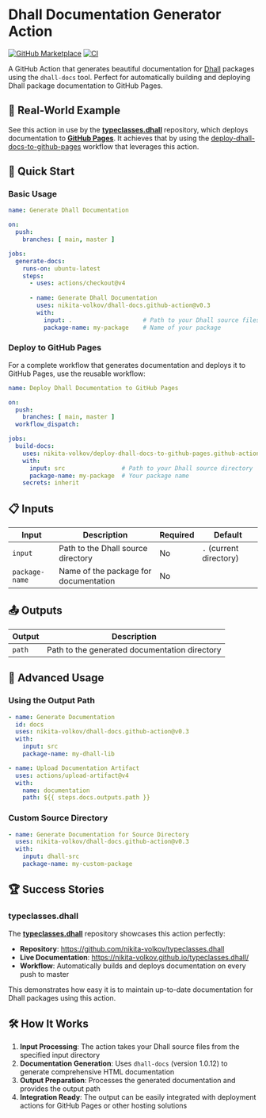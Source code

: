 # Dhall Documentation Generator Action

[![GitHub Marketplace](https://img.shields.io/badge/Marketplace-dhall%20docs-blue?colorA=24292e&colorB=0366d6)](https://github.com/marketplace/actions/dhall-docs)
[![CI](https://img.shields.io/github/actions/workflow/status/nikita-volkov/dhall-docs.github-action/build.yaml)](https://github.com/nikita-volkov/dhall-docs.github-action/actions)

A GitHub Action that generates beautiful documentation for [Dhall](https://dhall-lang.org/) packages using the `dhall-docs` tool. Perfect for automatically building and deploying Dhall package documentation to GitHub Pages.


## 📖 Real-World Example

See this action in use by the **[typeclasses.dhall](https://github.com/nikita-volkov/typeclasses.dhall)** repository, which deploys documentation to **[GitHub Pages](https://nikita-volkov.github.io/typeclasses.dhall/)**. It achieves that by using the [deploy-dhall-docs-to-github-pages](https://github.com/nikita-volkov/deploy-dhall-docs-to-github-pages.github-actions-workflow) workflow that leverages this action.

## 🚀 Quick Start

### Basic Usage

```yaml
name: Generate Dhall Documentation

on:
  push:
    branches: [ main, master ]

jobs:
  generate-docs:
    runs-on: ubuntu-latest
    steps:
      - uses: actions/checkout@v4
      
      - name: Generate Dhall Documentation
        uses: nikita-volkov/dhall-docs.github-action@v0.3
        with:
          input: .                    # Path to your Dhall source files
          package-name: my-package    # Name of your package
```

### Deploy to GitHub Pages

For a complete workflow that generates documentation and deploys it to GitHub Pages, use the reusable workflow:

```yaml
name: Deploy Dhall Documentation to GitHub Pages

on:
  push:
    branches: [ main, master ]
  workflow_dispatch:

jobs:
  build-docs:
    uses: nikita-volkov/deploy-dhall-docs-to-github-pages.github-actions-workflow/.github/workflows/main.yaml@master
    with:
      input: src                # Path to your Dhall source directory
      package-name: my-package  # Your package name
    secrets: inherit
```

## 📋 Inputs

| Input | Description | Required | Default |
|-------|-------------|----------|---------|
| `input` | Path to the Dhall source directory | No | `.` (current directory) |
| `package-name` | Name of the package for documentation | No |  |

## 📤 Outputs

| Output | Description |
|--------|-------------|
| `path` | Path to the generated documentation directory |

## 🔧 Advanced Usage

### Using the Output Path

```yaml
- name: Generate Documentation
  id: docs
  uses: nikita-volkov/dhall-docs.github-action@v0.3
  with:
    input: src
    package-name: my-dhall-lib

- name: Upload Documentation Artifact
  uses: actions/upload-artifact@v4
  with:
    name: documentation
    path: ${{ steps.docs.outputs.path }}
```

### Custom Source Directory

```yaml
- name: Generate Documentation for Source Directory
  uses: nikita-volkov/dhall-docs.github-action@v0.3
  with:
    input: dhall-src
    package-name: my-custom-package
```

## 🏆 Success Stories

### typeclasses.dhall

The [**typeclasses.dhall**](https://github.com/nikita-volkov/typeclasses.dhall) repository showcases this action perfectly:

- **Repository**: https://github.com/nikita-volkov/typeclasses.dhall
- **Live Documentation**: https://nikita-volkov.github.io/typeclasses.dhall/
- **Workflow**: Automatically builds and deploys documentation on every push to master

This demonstrates how easy it is to maintain up-to-date documentation for Dhall packages using this action.

## 🛠️ How It Works

1. **Input Processing**: The action takes your Dhall source files from the specified input directory
2. **Documentation Generation**: Uses `dhall-docs` (version 1.0.12) to generate comprehensive HTML documentation
3. **Output Preparation**: Processes the generated documentation and provides the output path
4. **Integration Ready**: The output can be easily integrated with deployment actions for GitHub Pages or other hosting solutions
